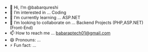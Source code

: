 - 👋 Hi, I’m @babarqureshi
- 👀 I’m interested in ... Coding
- 🌱 I’m currently learning ... ASP.NET
- 💞️ I’m looking to collaborate on ... Backend Projects (PHP,ASP.NET) (Front-End)
- 📫 How to reach me ... babaraptech01@gmail.com
- 😄 Pronouns: ...
- ⚡ Fun fact: ...

<!---
babarqureshi16/babarqureshi16 is a ✨ special ✨ repository because its `README.md` (this file) appears on your GitHub profile.
You can click the Preview link to take a look at your changes.
--->

